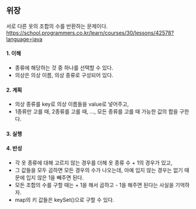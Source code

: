 ## 위장
서로 다른 옷의 조합의 수를 반환하는 문제이다.
https://school.programmers.co.kr/learn/courses/30/lessons/42578?language=java

#### 1. 이해
- 종류에 해당하는 것 중 하나를 선택할 수 있다.
- 의상은 의상 이름, 의상 종류로 구성되어 있다.

#### 2. 계획
- 의상 종류를 key로 의상 이름들을 value로 넣어주고,
- 1종류만 고를 때, 2종류를 고를 때, ..., 모든 종류를 고를 때 가능한 값의 합을 구한다.

#### 3. 실행

#### 4. 반성
- 각 옷 종류에 대해 고르지 않는 경우를 더해 옷 종류 수 + 1의 경우가 있고,
- 그 값들을 모두 곱하면 모든 경우의 수가 나오는데, 아예 입지 않는 경우는 없기 때문에 입지 않은 1을 빼주면 된다.
- 모든 조합의 수를 구할 때는 + 1을 해서 곱하고 - 1을 해주면 된다는 사실을 기억하자.
- map의 키 값들은 keySet()으로 구할 수 있다.
